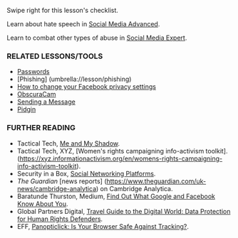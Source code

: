[Title]: # (What now?)
[Order]: # (10)

Swipe right for this lesson's checklist.

Learn about hate speech in [Social Media Advanced](umbrella://lesson/social-media/1).

Learn to combat other types of abuse in [Social Media Expert](umbrella://lesson/social-media/2).

### RELATED LESSONS/TOOLS

*   [Passwords](umbrella://lesson/passwords)
*	[Phishing] (umbrella://lesson/phishing)
*   [How to change your Facebook privacy settings](umbrella://lesson/facebook)
*   [ObscuraCam](umbrella://lesson/obscuracam)
*   [Sending a Message](umbrella://lesson/sending-a-message)
*   [Pidgin](umbrella://lesson/pidgin)

### FURTHER READING

*	Tactical Tech, [Me and My Shadow](https://myshadow.org/).
*	Tactical Tech, XYZ, [Women's rights campaigning info-activism toolkit].(https://xyz.informationactivism.org/en/womens-rights-campaigning-info-activism-toolkit).
*   Security in a Box, [Social Networking Platforms](https://securityinabox.org/en/guide/social-networking/web/).
* *The Guardian* [news reports] (https://www.theguardian.com/uk-news/cambridge-analytica) on Cambridge Analytica.
*	Baratunde Thurston, Medium, [Find Out What Google and Facebook Know About You](https://medium.com/s/trustissues/find-out-what-google-and-facebook-know-about-you-31d0fa6d7b61).
*	Global Partners Digital, [Travel Guide to the Digital World: Data Protection for Human Rights Defenders](https://www.gp-digital.org/wp-content/uploads/2018/07/travelguidetodataprotection.pdf).
* EFF, [Panopticlick: Is Your Browser Safe Against Tracking?](https://panopticlick.eff.org/). 
